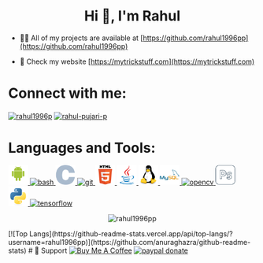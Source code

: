 <h1 align="center">Hi 👋, I'm Rahul</h1>

- 👨‍💻 All of my projects are available at [https://github.com/rahul1996pp](https://github.com/rahul1996pp)

- 📝 Check my website [https://mytrickstuff.com](https://mytrickstuff.com)

<h1 align="left">Connect with me:</h1>
<p align="left">
<a href="https://twitter.com/rahul1996p" target="blank"><img align="center" src="https://cdn.jsdelivr.net/npm/simple-icons@3.0.1/icons/twitter.svg" alt="rahul1996p" height="30" width="40" /></a>
<a href="https://linkedin.com/in/rahul-pujari-p" target="blank"><img align="center" src="https://cdn.jsdelivr.net/npm/simple-icons@3.0.1/icons/linkedin.svg" alt="rahul-pujari-p" height="30" width="40" /></a>
</p>

<h1 align="left">Languages and Tools:</h1>
<p align="left"> <a href="https://developer.android.com" target="_blank"> <img src="https://raw.githubusercontent.com/devicons/devicon/master/icons/android/android-original-wordmark.svg" alt="android" width="40" height="40"/> </a> <a href="https://www.gnu.org/software/bash/" target="_blank"> <img src="https://www.vectorlogo.zone/logos/gnu_bash/gnu_bash-icon.svg" alt="bash" width="40" height="40"/> </a> <a href="https://www.cprogramming.com/" target="_blank"> <img src="https://raw.githubusercontent.com/devicons/devicon/master/icons/c/c-original.svg" alt="c" width="40" height="40"/> </a> <a href="https://git-scm.com/" target="_blank"> <img src="https://www.vectorlogo.zone/logos/git-scm/git-scm-icon.svg" alt="git" width="40" height="40"/> </a> <a href="https://www.w3.org/html/" target="_blank"> <img src="https://raw.githubusercontent.com/devicons/devicon/master/icons/html5/html5-original-wordmark.svg" alt="html5" width="40" height="40"/> </a> <a href="https://www.java.com" target="_blank"> <img src="https://raw.githubusercontent.com/devicons/devicon/master/icons/java/java-original.svg" alt="java" width="40" height="40"/> </a> <a href="https://www.linux.org/" target="_blank"> <img src="https://raw.githubusercontent.com/devicons/devicon/master/icons/linux/linux-original.svg" alt="linux" width="40" height="40"/> </a> <a href="https://www.mysql.com/" target="_blank"> <img src="https://raw.githubusercontent.com/devicons/devicon/master/icons/mysql/mysql-original-wordmark.svg" alt="mysql" width="40" height="40"/> </a> <a href="https://opencv.org/" target="_blank"> <img src="https://www.vectorlogo.zone/logos/opencv/opencv-icon.svg" alt="opencv" width="40" height="40"/> </a> <a href="https://www.photoshop.com/en" target="_blank"> <img src="https://raw.githubusercontent.com/devicons/devicon/master/icons/photoshop/photoshop-line.svg" alt="photoshop" width="40" height="40"/> </a> <a href="https://www.python.org" target="_blank"> <img src="https://raw.githubusercontent.com/devicons/devicon/master/icons/python/python-original.svg" alt="python" width="40" height="40"/> </a> <a href="https://www.tensorflow.org" target="_blank"> <img src="https://www.vectorlogo.zone/logos/tensorflow/tensorflow-icon.svg" alt="tensorflow" width="40" height="40"/> </a> </p>
<p align="center"> <img src=https://github-readme-stats.vercel.app/api?username=rahul1996pp&show_icons=true alt=rahul1996pp /> </p>
[![Top Langs](https://github-readme-stats.vercel.app/api/top-langs/?username=rahul1996pp)](https://github.com/anuraghazra/github-readme-stats)
# 🙏 Support
<script type="text/javascript" src="https://cdnjs.buymeacoffee.com/1.0.0/button.prod.min.js" data-name="bmc-button" data-slug="Rahul19p" data-color="#5F7FFF" data-emoji=""  data-font="Cookie" data-text="Buy me a coffee" data-outline-color="#000000" data-font-color="#ffffff" data-coffee-color="#FFDD00" ></script>
<a href="https://www.buymeacoffee.com/Rahul19p" target="_blank"><img src="https://cdn.buymeacoffee.com/buttons/v2/default-blue.png" alt="Buy Me A Coffee" style="height: 60px !important;width: 217px !important;" ></a>
<a href="https://www.paypal.me/RahulPujari" rel="nofollow"><img src="https://i.imgur.com/9YC5tQ5.png" alt="paypal donate" data-canonical-src="https://ionicabizau.github.io/badges/paypal.svg" style="height: 60px !important;width: 217px !important;"></a>
